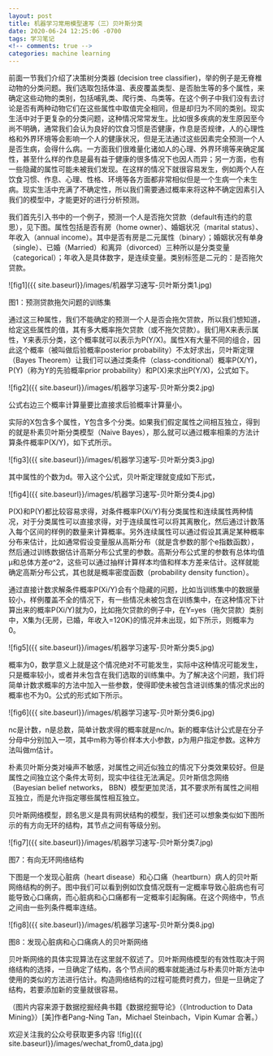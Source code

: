 ```yaml
---
layout: post
title: 机器学习常用模型速写（三）贝叶斯分类
date: 2020-06-24 12:25:06 -0700
tags: 学习笔记
<!-- comments: true -->
categories: machine learning
---
```


前面一节我们介绍了决策树分类器 (decision tree classifier)，举的例子是无脊椎动物的分类问题。我们选取包括体温、表皮覆盖类型、是否胎生等的多个属性，来确定这些动物的类别，包括哺乳类、爬行类、鸟类等。在这个例子中我们没有去讨论是否有两种动物它们在这些属性中取值完全相同，但是却归为不同的类别。现实生活中对于更复杂的分类问题，这种情况常常发生。比如很多疾病的发生原因至今尚不明确，通常我们会认为良好的饮食习惯是否健康，作息是否规律，人的心理性格和外界环境等会影响一个人的健康状况，但是无法通过这些因素完全预测一个人是否生病，会得什么病。一方面我们很难量化诸如人的心理、外界环境等来确定属性，甚至什么样的作息是最有益于健康的很多情况下也因人而异；另一方面，也有一些隐藏的属性可能未被我们发现。在这样的情况下就很容易发生，例如两个人在饮食习惯、作息、心理、性格、环境等各方面都非常相似但是一个生病一个未生病。现实生活中充满了不确定性，所以我们需要通过概率来将这种不确定因素引入我们的模型中，才能更好的进行分析预测。

我们首先引入书中的一个例子，预测一个人是否拖欠贷款（default有违约的意思），见下图。属性包括是否有房（home owner）、婚姻状况（marital status）、年收入（annual income）。其中是否有房是二元属性（binary）；婚姻状况有单身（single）、已婚（Married）和离异（divorced）三种所以是分类变量（categorical）；年收入是具体数字，是连续变量。类别标签是二元的：是否拖欠贷款。

![fig1]({{ site.baseurl}}/images/机器学习速写-贝叶斯分类1.jpg)

图1：预测贷款拖欠问题的训练集

通过这三种属性，我们不能确定的预测一个人是否会拖欠贷款，所以我们想知道，给定这些属性的值，其有多大概率拖欠贷款（或不拖欠贷款）。我们用X来表示属性，Y来表示分类，这个概率就可以表示为P(Y/X)。属性X有大量不同的组合，因此这个概率（被叫做后验概率posterior probability）不太好求出，贝叶斯定理（Bayes Theorem）让我们可以通过类条件（class-conditional）概率P(X/Y)，P(Y)（称为Y的先验概率prior probability）和P(X)来求出P(Y/X)，公式如下。

![fig2]({{ site.baseurl}}/images/机器学习速写-贝叶斯分类2.jpg)

公式右边三个概率计算量要比直接求后验概率计算量小。

实际的X包含多个属性，Y包含多个分类。如果我们假定属性之间相互独立，得到的就是朴素贝叶斯分类模型（Naive Bayes），那么就可以通过概率相乘的方法计算条件概率P(X/Y)，如下式所示。

![fig3]({{ site.baseurl}}/images/机器学习速写-贝叶斯分类3.jpg)

其中属性的个数为d。带入这个公式，贝叶斯定理就变成如下形式，

![fig4]({{ site.baseurl}}/images/机器学习速写-贝叶斯分类4.jpg)

P(X)和P(Y)都比较容易求得，对条件概率P(Xi/Y)有分类属性和连续属性两种情况，对于分类属性可以直接求得，对于连续属性可以将其离散化，然后通过计数落入每个区间的样例的数量来计算概率。另外连续属性可以通过假设其满足某种概率分布来估计，比如通常假设变量服从高斯分布（就是含参数的那个e指数函数），然后通过训练数据估计高斯分布公式里的参数。高斯分布公式里的参数有总体均值μ和总体方差σ^2，这些可以通过抽样计算样本均值和样本方差来估计。这样就能确定高斯分布公式，其也就是概率密度函数（probability density function）。

通过直接计数求解条件概率P(Xi/Y)会有个隐藏的问题，比如当训练集中的数据量较小，样例覆盖不全的情况下，有一些情况未被包含在训练集中，在这种情况下计算出来的概率P(Xi/Y)就为0，比如拖欠贷款的例子中，在Y=yes（拖欠贷款）类别中，X集为{无房，已婚，年收入=120K}的情况并未出现，如下所示，则概率为0。

![fig5]({{ site.baseurl}}/images/机器学习速写-贝叶斯分类5.jpg)

概率为0，数学意义上就是这个情况绝对不可能发生，实际中这种情况可能发生，只是概率较小，或者并未包含在我们选取的训练集中。为了解决这个问题，我们将简单计数求概率的方法中加入一些参数，使得即使未被包含进训练集的情况求出的概率也不为0。公式的形式如下所示。

![fig6]({{ site.baseurl}}/images/机器学习速写-贝叶斯分类6.jpg)

nc是计数，n是总数，简单计数求得的概率就是nc/n。新的概率估计公式是在分子分母中分别加入一项，其中m称为等价样本大小参数，p为用户指定参数。这种方法叫做m估计。

朴素贝叶斯分类对噪声不敏感，对属性之间近似独立的情况下分类效果较好。但是属性之间独立这个条件太苛刻，现实中往往无法满足。贝叶斯信念网络（Bayesian belief networks， BBN）模型更加灵活，其不要求所有属性之间相互独立，而是允许指定哪些属性相互独立。

贝叶斯网络模型，顾名思义是具有网状结构的模型，我们还可以想象类似如下图所示的有方向无环的结构，其节点之间有等级分别。

![fig7]({{ site.baseurl}}/images/机器学习速写-贝叶斯分类7.jpg)

图7：有向无环网络结构

下图是一个发现心脏病（heart disease）和心口痛（heartburn）病人的贝叶斯网络结构的例子。图中我们可以看到例如饮食情况既有一定概率导致心脏病也有可能导致心口痛病，而心脏病和心口痛都有一定概率引起胸痛。在这个网络中，节点之间由一些列条件概率连结。

![fig8]({{ site.baseurl}}/images/机器学习速写-贝叶斯分类8.jpg)

图8：发现心脏病和心口痛病人的贝叶斯网络

贝叶斯网络的具体实现算法在这里就不叙述了。贝叶斯网络模型的有效性取决于网络结构的选择，一旦确定了结构，各个节点间的概率就能通过与朴素贝叶斯方法中使用的类似的方法进行估计。构造网络结构的过程可能费时费力，但是一旦确定了结构，若要添加新的变量就很容易。

（图片内容来源于数据挖掘经典书籍《数据挖掘导论》（《Introduction to Data Mining》）[美]作者Pang-Ning Tan，Michael Steinbach，Vipin Kumar 合著。）

欢迎关注我的公众号获取更多内容
![fig]({{ site.baseurl}}/images/wechat_from0_data.jpg)